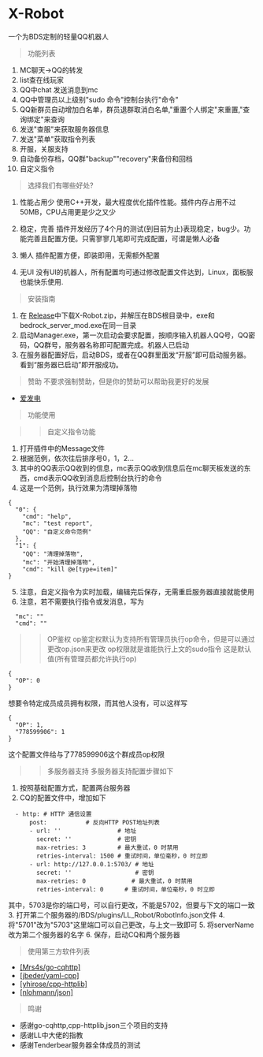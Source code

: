 # X-Robot
一个为BDS定制的轻量QQ机器人

>功能列表

1. MC聊天->QQ的转发
2. list查在线玩家
3. QQ中chat 发送消息到mc
4. QQ中管理员以上级别"sudo 命令"控制台执行"命令"
5. QQ新群员自动增加白名单，群员退群取消白名单,"重置个人绑定"来重置,"查询绑定"来查询
6. 发送"查服"来获取服务器信息
7. 发送"菜单"获取指令列表
8. 开服，关服支持
9. 自动备份存档，QQ群"backup""recovery"来备份和回档
10. 自定义指令

>选择我们有哪些好处?

1. 性能占用少
   使用C++开发，最大程度优化插件性能。插件内存占用不过50MB，CPU占用更是少之又少

2. 稳定，完善
   插件开发经历了4个月的测试(到目前为止)表现稳定，bug少。功能完善且配置方便。只需寥寥几笔即可完成配置，可谓是懒人必备

3. 懒人
   插件配置方便，即装即用，无需额外配置

4. 无UI
   没有UI的机器人，所有配置均可通过修改配置文件达到，Linux，面板服也能快乐使用.

>安装指南


1. 在 [Release](https://github.com/XingShuyu/X-Robot/releases)中下载X-Robot.zip，并解压在BDS根目录中，exe和bedrock_server_mod.exe在同一目录
2. 启动Manager.exe，第一次启动会要求配置，按顺序输入机器人QQ号，QQ密码，QQ群号，服务器名称即可配置完成。机器人已启动
3. 在服务器配置好后，启动BDS，或者在QQ群里面发“开服”即可启动服务器。看到“服务器已启动”即开服成功。

>赞助
不要求强制赞助，但是你的赞助可以帮助我更好的发展
* [爱发电](https://afdian.net/@X-Robot)

>功能使用

>>自定义指令功能
1. 打开插件中的Message文件
2. 根据范例，依次往后排序号0，1，2...
3. 其中的QQ表示QQ收到的信息，mc表示QQ收到信息后在mc聊天板发送的东西，cmd表示QQ收到消息后控制台执行的命令
4. 这是一个范例，执行效果为清理掉落物
```
{
  "0": {
    "cmd": "help",
    "mc": "test report",
    "QQ": "自定义命令范例"
  },
  "1": {
    "QQ": "清理掉落物",
    "mc": "开始清理掉落物",
    "cmd": "kill @e[type=item]"
}
```
5. 注意，自定义指令为实时加载，编辑完后保存，无需重启服务器直接就能使用
6. 注意，若不需要执行指令或发消息，写为
```
  "mc": ""
  "cmd": ""
```

>>OP鉴权
op鉴定权默认为支持所有管理员执行op命令，但是可以通过更改op.json来更改
op权限就是谁能执行上文的sudo指令
这是默认值(所有管理员都允许执行op)
```
{
  "OP": 0
}
```

想要令特定成员成员拥有权限，而其他人没有，可以这样写
```
{
  "OP": 1,
  "778599906": 1
}
```
这个配置文件给与了778599906这个群成员op权限
>>多服务器支持
多服务器支持配置步骤如下
1. 按照基础配置方式，配置两台服务器
2. CQ的配置文件中，增加如下
```
  - http: # HTTP 通信设置
      post:           # 反向HTTP POST地址列表
      - url: ''                # 地址
        secret: ''             # 密钥
        max-retries: 3         # 最大重试，0 时禁用
        retries-interval: 1500 # 重试时间，单位毫秒，0 时立即
      - url: http://127.0.0.1:5703/ # 地址
        secret: ''                  # 密钥
        max-retries: 0             # 最大重试，0 时禁用
        retries-interval: 0      # 重试时间，单位毫秒，0 时立即
```
其中，5703是你的端口号，可以自行更改，不能是5702，但要与下文的端口一致
3. 打开第二个服务器的/BDS/plugins/LL_Robot/RobotInfo.json文件
4. 将"5701"改为"5703"这里端口可以自己更改，与上文一致即可
5. 将serverName改为第二个服务器的名字
6. 保存，启动CQ和两个服务器

>使用第三方软件列表

* [[Mrs4s/go-cqhttp]](https://github.com/Mrs4s/go-cqhttp)
* [[jbeder/yaml-cpp]](https://github.com/jbeder/yaml-cpp)
* [[yhirose/cpp-httplib]](https://github.com/yhirose/cpp-httplib)
* [[nlohmann/json]](https://github.com/nlohmann/json)

>鸣谢

* 感谢go-cqhttp,cpp-httplib,json三个项目的支持
* 感谢LL中大佬的指教
* 感谢Tenderbear服务器全体成员的测试
